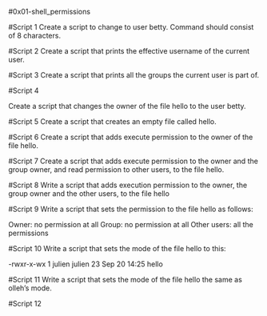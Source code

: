#0x01-shell_permissions

#Script 1 
Create a script to change to user betty. Command should consist of 8 characters.

#Script 2
Create a script that prints the effective username of the current user.

#Script 3
Create a script that prints all the groups the current user is part of.

#Script 4

Create a script that changes the owner of the file hello to the user betty.

#Script 5
Create a script that creates an empty file called hello.

#Script 6
Create a script that adds execute permission to the owner of the file hello.

#Script 7
Create a script that adds execute permission to the owner and the group owner, and read permission to other users, to the file hello.

#Script 8
Write a script that adds execution permission to the owner, the group owner and the other users, to the file hello

#Script 9
Write a script that sets the permission to the file hello as follows:

Owner: no permission at all
Group: no permission at all
Other users: all the permissions

#Script 10
Write a script that sets the mode of the file hello to this:

-rwxr-x-wx 1 julien julien 23 Sep 20 14:25 hello

#Script 11
Write a script that sets the mode of the file hello the same as olleh’s mode.

#Script 12

